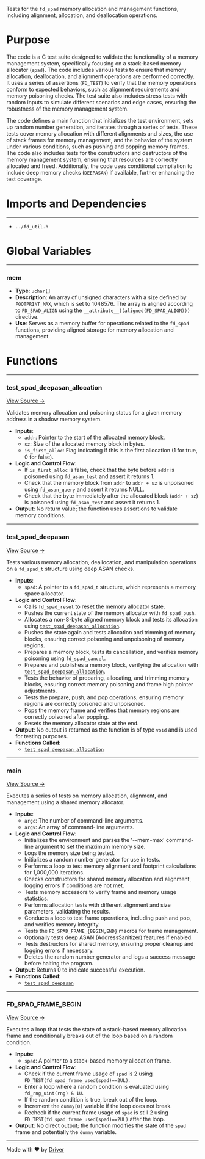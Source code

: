 <!--------------------------------------------------------------------------------->
<!-- IMPORTANT: This file is auto-generated by Driver (https://driver.ai). -------->
<!-- Manual edits may be overwritten on future commits. --------------------------->
<!--------------------------------------------------------------------------------->

Tests for the `fd_spad` memory allocation and management functions, including alignment, allocation, and deallocation operations.

# Purpose
The code is a C test suite designed to validate the functionality of a memory management system, specifically focusing on a stack-based memory allocator (`spad`). The code includes various tests to ensure that memory allocation, deallocation, and alignment operations are performed correctly. It uses a series of assertions (`FD_TEST`) to verify that the memory operations conform to expected behaviors, such as alignment requirements and memory poisoning checks. The test suite also includes stress tests with random inputs to simulate different scenarios and edge cases, ensuring the robustness of the memory management system.

The code defines a main function that initializes the test environment, sets up random number generation, and iterates through a series of tests. These tests cover memory allocation with different alignments and sizes, the use of stack frames for memory management, and the behavior of the system under various conditions, such as pushing and popping memory frames. The code also includes tests for the constructors and destructors of the memory management system, ensuring that resources are correctly allocated and freed. Additionally, the code uses conditional compilation to include deep memory checks (`DEEPASAN`) if available, further enhancing the test coverage.
# Imports and Dependencies

---
- `../fd_util.h`


# Global Variables

---
### mem
- **Type**: ``uchar[]``
- **Description**: An array of unsigned characters with a size defined by `FOOTPRINT_MAX`, which is set to 1048576. The array is aligned according to `FD_SPAD_ALIGN` using the `__attribute__((aligned(FD_SPAD_ALIGN)))` directive.
- **Use**: Serves as a memory buffer for operations related to the `fd_spad` functions, providing aligned storage for memory allocation and management.


# Functions

---
### test\_spad\_deepasan\_allocation<!-- {{#callable:test_spad_deepasan_allocation}} -->
[View Source →](<../../../../../src/util/spad/test_spad.c#L26>)

Validates memory allocation and poisoning status for a given memory address in a shadow memory system.
- **Inputs**:
    - ``addr``: Pointer to the start of the allocated memory block.
    - ``sz``: Size of the allocated memory block in bytes.
    - ``is_first_alloc``: Flag indicating if this is the first allocation (1 for true, 0 for false).
- **Logic and Control Flow**:
    - If `is_first_alloc` is false, check that the byte before `addr` is poisoned using `fd_asan_test` and assert it returns 1.
    - Check that the memory block from `addr` to `addr + sz` is unpoisoned using `fd_asan_query` and assert it returns NULL.
    - Check that the byte immediately after the allocated block (`addr + sz`) is poisoned using `fd_asan_test` and assert it returns 1.
- **Output**: No return value; the function uses assertions to validate memory conditions.


---
### test\_spad\_deepasan<!-- {{#callable:test_spad_deepasan}} -->
[View Source →](<../../../../../src/util/spad/test_spad.c#L41>)

Tests various memory allocation, deallocation, and manipulation operations on a `fd_spad_t` structure using deep ASAN checks.
- **Inputs**:
    - `spad`: A pointer to a `fd_spad_t` structure, which represents a memory space allocator.
- **Logic and Control Flow**:
    - Calls `fd_spad_reset` to reset the memory allocator state.
    - Pushes the current state of the memory allocator with `fd_spad_push`.
    - Allocates a non-8-byte aligned memory block and tests its allocation using [`test_spad_deepasan_allocation`](<#test_spad_deepasan_allocation>).
    - Pushes the state again and tests allocation and trimming of memory blocks, ensuring correct poisoning and unpoisoning of memory regions.
    - Prepares a memory block, tests its cancellation, and verifies memory poisoning using `fd_spad_cancel`.
    - Prepares and publishes a memory block, verifying the allocation with [`test_spad_deepasan_allocation`](<#test_spad_deepasan_allocation>).
    - Tests the behavior of preparing, allocating, and trimming memory blocks, ensuring correct memory poisoning and frame high pointer adjustments.
    - Tests the prepare, push, and pop operations, ensuring memory regions are correctly poisoned and unpoisoned.
    - Pops the memory frame and verifies that memory regions are correctly poisoned after popping.
    - Resets the memory allocator state at the end.
- **Output**: No output is returned as the function is of type `void` and is used for testing purposes.
- **Functions Called**:
    - [`test_spad_deepasan_allocation`](<#test_spad_deepasan_allocation>)


---
### main<!-- {{#callable:main}} -->
[View Source →](<../../../../../src/util/spad/test_spad.c#L144>)

Executes a series of tests on memory allocation, alignment, and management using a shared memory allocator.
- **Inputs**:
    - `argc`: The number of command-line arguments.
    - `argv`: An array of command-line arguments.
- **Logic and Control Flow**:
    - Initializes the environment and parses the '--mem-max' command-line argument to set the maximum memory size.
    - Logs the memory size being tested.
    - Initializes a random number generator for use in tests.
    - Performs a loop to test memory alignment and footprint calculations for 1,000,000 iterations.
    - Checks constructors for shared memory allocation and alignment, logging errors if conditions are not met.
    - Tests memory accessors to verify frame and memory usage statistics.
    - Performs allocation tests with different alignment and size parameters, validating the results.
    - Conducts a loop to test frame operations, including push and pop, and verifies memory integrity.
    - Tests the `FD_SPAD_FRAME_{BEGIN,END}` macros for frame management.
    - Optionally tests deep ASAN (AddressSanitizer) features if enabled.
    - Tests destructors for shared memory, ensuring proper cleanup and logging errors if necessary.
    - Deletes the random number generator and logs a success message before halting the program.
- **Output**: Returns 0 to indicate successful execution.
- **Functions Called**:
    - [`test_spad_deepasan`](<#test_spad_deepasan>)


---
### FD\_SPAD\_FRAME\_BEGIN<!-- {{#callable:main::FD_SPAD_FRAME_BEGIN::FD_SPAD_FRAME_BEGIN}} -->
[View Source →](<../../../../../src/util/spad/test_spad.c#L364>)

Executes a loop that tests the state of a stack-based memory allocation frame and conditionally breaks out of the loop based on a random condition.
- **Inputs**:
    - `spad`: A pointer to a stack-based memory allocation frame.
- **Logic and Control Flow**:
    - Check if the current frame usage of `spad` is 2 using `FD_TEST(fd_spad_frame_used(spad)==2UL)`.
    - Enter a loop where a random condition is evaluated using `fd_rng_uint(rng) & 1U`.
    - If the random condition is true, break out of the loop.
    - Increment the `dummy[0]` variable if the loop does not break.
    - Recheck if the current frame usage of `spad` is still 2 using `FD_TEST(fd_spad_frame_used(spad)==2UL)` after the loop.
- **Output**: No direct output; the function modifies the state of the `spad` frame and potentially the `dummy` variable.



---
Made with ❤️ by [Driver](https://www.driver.ai/)